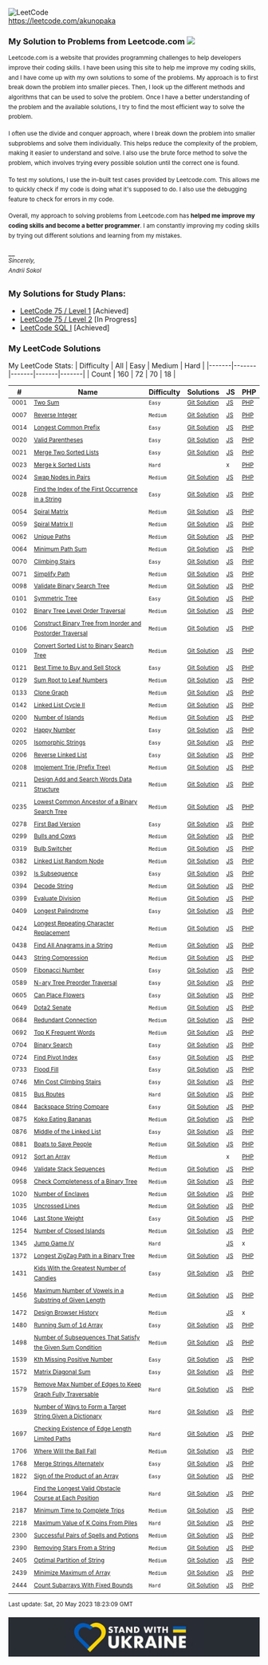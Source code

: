 ![LeetCode](https://img.shields.io/badge/My%20LeetCode%20Profile:-000000?style=for-the-badge&logo=LeetCode&logoColor=#d16c06) \
https://leetcode.com/akunopaka

### My Solution to Problems from Leetcode.com <img src="https://media.giphy.com/media/ZECV5BL5Y6aM1M4Szj/giphy.gif" width="50">

<sup>Leetcode.com is a website that provides programming challenges to help developers improve their coding skills. I
have
been using this site to help me improve my coding skills, and I have come up with my own solutions to some of the
problems. My approach is to first break down the problem into smaller pieces. Then, I look up the different methods and
algorithms that can be used to solve the problem. Once I have a better understanding of the problem and the available
solutions, I try to find the most efficient way to solve the problem.

</sup><sup>
I often use the divide and conquer approach, where I break down the problem into smaller subproblems and solve them
individually. This helps reduce the complexity of the problem, making it easier to understand and solve. I also use the
brute force method to solve the problem, which involves trying every possible solution until the correct one is found.

</sup><sup>
To test my solutions, I use the in-built test cases provided by Leetcode.com. This allows me to quickly check if my code
is doing what it's supposed to do. I also use the debugging feature to check for errors in my code.

</sup><sup>
Overall, my approach to solving problems from Leetcode.com has **helped me improve my coding skills and become a better
programmer**. I am constantly improving my coding skills by trying out different solutions and learning from my
mistakes.</sup>

__<br/>
<sup>*Sincerely, <br/>
Andrii Sokol*</sup>

### My Solutions for Study Plans:

* [LeetCode 75 / Level 1](https://github.com/akunopaka/leetcode/blob/master/Study-Plan--LeetCode-75--Level-1.md) [Achieved]
* [LeetCode 75 / Level 2](https://github.com/akunopaka/leetcode/blob/master/Study-Plan--LeetCode-75--Level-2.md) [In Progress]
* [LeetCode SQL I](https://github.com/akunopaka/leetcode/blob/master/Study-Plan--SQL-I--Level-1.md) [Achieved]

### My LeetCode Solutions

<!-- LeetCode Solutions Table -->
My LeetCode Stats: 
 | Difficulty  |  All | Easy | Medium | Hard |
|-------|-------|-------|-------|-------|
| Count |  160 |  72 |  70 |  18 | 


|   #   | Name  | Difficulty | Solutions | JS | PHP  |
|-------|-------|-------|------|------|------|
|<sup>0001</sup>|<sup>[Two Sum](https://leetcode.com/problems/two-sum/)</sup>|<sup>`Easy`</sup>|<sup>[Git Solution](https://github.com/akunopaka/leetcode/blob/master/solutions/0001--two-sum.md)</sup>|<sup>[JS](https://github.com/akunopaka/leetcode/blob/master/js/0001--two-sum.js)</sup>|<sup>[PHP](https://github.com/akunopaka/leetcode/blob/master/php/0001--two-sum.php)</sup>|
|<sup>0007</sup>|<sup>[Reverse Integer](https://leetcode.com/problems/reverse-integer/)</sup>|<sup>`Medium`</sup>|<sup>[Git Solution](https://github.com/akunopaka/leetcode/blob/master/solutions/0007--reverse-integer.md)</sup>|<sup>[JS](https://github.com/akunopaka/leetcode/blob/master/js/0007--reverse-integer.js)</sup>|<sup>[PHP](https://github.com/akunopaka/leetcode/blob/master/php/0007--reverse-integer.php)</sup>|
|<sup>0014</sup>|<sup>[Longest Common Prefix](https://leetcode.com/problems/longest-common-prefix/)</sup>|<sup>`Easy`</sup>|<sup>[Git Solution](https://github.com/akunopaka/leetcode/blob/master/solutions/0014--longest-common-prefix.md)</sup>|<sup>[JS](https://github.com/akunopaka/leetcode/blob/master/js/0014--longest-common-prefix.js)</sup>|<sup>[PHP](https://github.com/akunopaka/leetcode/blob/master/php/0014--longest-common-prefix.php)</sup>|
|<sup>0020</sup>|<sup>[Valid Parentheses](https://leetcode.com/problems/valid-parentheses/)</sup>|<sup>`Easy`</sup>|<sup>[Git Solution](https://github.com/akunopaka/leetcode/blob/master/solutions/0020--valid-parentheses.md)</sup>|<sup>[JS](https://github.com/akunopaka/leetcode/blob/master/js/0020--valid-parentheses.js)</sup>|<sup>[PHP](https://github.com/akunopaka/leetcode/blob/master/php/0020--valid-parentheses.php)</sup>|
|<sup>0021</sup>|<sup>[Merge Two Sorted Lists](https://leetcode.com/problems/merge-two-sorted-lists/)</sup>|<sup>`Easy`</sup>|<sup>[Git Solution](https://github.com/akunopaka/leetcode/blob/master/solutions/0021--merge-two-sorted-lists.md)</sup>|<sup>[JS](https://github.com/akunopaka/leetcode/blob/master/js/0021--merge-two-sorted-lists.js)</sup>|<sup>[PHP](https://github.com/akunopaka/leetcode/blob/master/php/0021--merge-two-sorted-lists.php)</sup>|
|<sup>0023</sup>|<sup>[Merge k Sorted Lists](https://leetcode.com/problems/merge-k-sorted-lists/)</sup>|<sup>`Hard`</sup>|<sup></sup>|<sup>x</sup>|<sup>[PHP](https://github.com/akunopaka/leetcode/blob/master/php/0023--merge-k-sorted-lists.php)</sup>|
|<sup>0024</sup>|<sup>[Swap Nodes in Pairs](https://leetcode.com/problems/swap-nodes-in-pairs/)</sup>|<sup>`Medium`</sup>|<sup>[Git Solution](https://github.com/akunopaka/leetcode/blob/master/solutions/0024--swap-nodes-in-pairs.md)</sup>|<sup>[JS](https://github.com/akunopaka/leetcode/blob/master/js/0024--swap-nodes-in-pairs.js)</sup>|<sup>[PHP](https://github.com/akunopaka/leetcode/blob/master/php/0024--swap-nodes-in-pairs.php)</sup>|
|<sup>0028</sup>|<sup>[Find the Index of the First Occurrence in a String](https://leetcode.com/problems/find-the-index-of-the-first-occurrence-in-a-string/)</sup>|<sup>`Easy`</sup>|<sup>[Git Solution](https://github.com/akunopaka/leetcode/blob/master/solutions/0028--find-the-index-of-the-first-occurrence-in-a-string.md)</sup>|<sup>[JS](https://github.com/akunopaka/leetcode/blob/master/js/0028--find-the-index-of-the-first-occurrence-in-a-string.js)</sup>|<sup>[PHP](https://github.com/akunopaka/leetcode/blob/master/php/0028--find-the-index-of-the-first-occurrence-in-a-string.php)</sup>|
|<sup>0054</sup>|<sup>[Spiral Matrix](https://leetcode.com/problems/spiral-matrix/)</sup>|<sup>`Medium`</sup>|<sup>[Git Solution](https://github.com/akunopaka/leetcode/blob/master/solutions/0054--spiral-matrix.md)</sup>|<sup>[JS](https://github.com/akunopaka/leetcode/blob/master/js/0054--spiral-matrix.js)</sup>|<sup>[PHP](https://github.com/akunopaka/leetcode/blob/master/php/0054--spiral-matrix.php)</sup>|
|<sup>0059</sup>|<sup>[Spiral Matrix II](https://leetcode.com/problems/spiral-matrix-ii/)</sup>|<sup>`Medium`</sup>|<sup>[Git Solution](https://github.com/akunopaka/leetcode/blob/master/solutions/0059--spiral-matrix-ii.md)</sup>|<sup>[JS](https://github.com/akunopaka/leetcode/blob/master/js/0059--spiral-matrix-ii.js)</sup>|<sup>[PHP](https://github.com/akunopaka/leetcode/blob/master/php/0059--spiral-matrix-ii.php)</sup>|
|<sup>0062</sup>|<sup>[Unique Paths](https://leetcode.com/problems/unique-paths/)</sup>|<sup>`Medium`</sup>|<sup>[Git Solution](https://github.com/akunopaka/leetcode/blob/master/solutions/0062--unique-paths.md)</sup>|<sup>[JS](https://github.com/akunopaka/leetcode/blob/master/js/0062--unique-paths.js)</sup>|<sup>[PHP](https://github.com/akunopaka/leetcode/blob/master/php/0062--unique-paths.php)</sup>|
|<sup>0064</sup>|<sup>[Minimum Path Sum](https://leetcode.com/problems/minimum-path-sum/)</sup>|<sup>`Medium`</sup>|<sup>[Git Solution](https://github.com/akunopaka/leetcode/blob/master/solutions/0064--minimum-path-sum.md)</sup>|<sup>[JS](https://github.com/akunopaka/leetcode/blob/master/js/0064--minimum-path-sum.js)</sup>|<sup>[PHP](https://github.com/akunopaka/leetcode/blob/master/php/0064--minimum-path-sum.php)</sup>|
|<sup>0070</sup>|<sup>[Climbing Stairs](https://leetcode.com/problems/climbing-stairs/)</sup>|<sup>`Easy`</sup>|<sup>[Git Solution](https://github.com/akunopaka/leetcode/blob/master/solutions/0070--climbing-stairs.md)</sup>|<sup>[JS](https://github.com/akunopaka/leetcode/blob/master/js/0070--climbing-stairs.js)</sup>|<sup>[PHP](https://github.com/akunopaka/leetcode/blob/master/php/0070--climbing-stairs.php)</sup>|
|<sup>0071</sup>|<sup>[Simplify Path](https://leetcode.com/problems/simplify-path/)</sup>|<sup>`Medium`</sup>|<sup>[Git Solution](https://github.com/akunopaka/leetcode/blob/master/solutions/0071--simplify-path.md)</sup>|<sup>[JS](https://github.com/akunopaka/leetcode/blob/master/js/0071--simplify-path.js)</sup>|<sup>[PHP](https://github.com/akunopaka/leetcode/blob/master/php/0071--simplify-path.php)</sup>|
|<sup>0098</sup>|<sup>[Validate Binary Search Tree](https://leetcode.com/problems/validate-binary-search-tree/)</sup>|<sup>`Medium`</sup>|<sup>[Git Solution](https://github.com/akunopaka/leetcode/blob/master/solutions/0098--validate-binary-search-tree.md)</sup>|<sup>[JS](https://github.com/akunopaka/leetcode/blob/master/js/0098--validate-binary-search-tree.js)</sup>|<sup>[PHP](https://github.com/akunopaka/leetcode/blob/master/php/0098--validate-binary-search-tree.php)</sup>|
|<sup>0101</sup>|<sup>[Symmetric Tree](https://leetcode.com/problems/symmetric-tree/)</sup>|<sup>`Easy`</sup>|<sup>[Git Solution](https://github.com/akunopaka/leetcode/blob/master/solutions/0101--symmetric-tree.md)</sup>|<sup>[JS](https://github.com/akunopaka/leetcode/blob/master/js/0101--symmetric-tree.js)</sup>|<sup>[PHP](https://github.com/akunopaka/leetcode/blob/master/php/0101--symmetric-tree.php)</sup>|
|<sup>0102</sup>|<sup>[Binary Tree Level Order Traversal](https://leetcode.com/problems/binary-tree-level-order-traversal/)</sup>|<sup>`Medium`</sup>|<sup>[Git Solution](https://github.com/akunopaka/leetcode/blob/master/solutions/0102--binary-tree-level-order-traversal.md)</sup>|<sup>[JS](https://github.com/akunopaka/leetcode/blob/master/js/0102--binary-tree-level-order-traversal.js)</sup>|<sup>[PHP](https://github.com/akunopaka/leetcode/blob/master/php/0102--binary-tree-level-order-traversal.php)</sup>|
|<sup>0106</sup>|<sup>[Construct Binary Tree from Inorder and Postorder Traversal](https://leetcode.com/problems/construct-binary-tree-from-inorder-and-postorder-traversal/)</sup>|<sup>`Medium`</sup>|<sup>[Git Solution](https://github.com/akunopaka/leetcode/blob/master/solutions/0106--construct-binary-tree-from-inorder-and-postorder-traversal.md)</sup>|<sup>[JS](https://github.com/akunopaka/leetcode/blob/master/js/0106--construct-binary-tree-from-inorder-and-postorder-traversal.js)</sup>|<sup>[PHP](https://github.com/akunopaka/leetcode/blob/master/php/0106--construct-binary-tree-from-inorder-and-postorder-traversal.php)</sup>|
|<sup>0109</sup>|<sup>[Convert Sorted List to Binary Search Tree](https://leetcode.com/problems/convert-sorted-list-to-binary-search-tree/)</sup>|<sup>`Medium`</sup>|<sup>[Git Solution](https://github.com/akunopaka/leetcode/blob/master/solutions/0109--convert-sorted-list-to-binary-search-tree.md)</sup>|<sup>[JS](https://github.com/akunopaka/leetcode/blob/master/js/0109--convert-sorted-list-to-binary-search-tree.js)</sup>|<sup>[PHP](https://github.com/akunopaka/leetcode/blob/master/php/0109--convert-sorted-list-to-binary-search-tree.php)</sup>|
|<sup>0121</sup>|<sup>[Best Time to Buy and Sell Stock](https://leetcode.com/problems/best-time-to-buy-and-sell-stock/)</sup>|<sup>`Easy`</sup>|<sup>[Git Solution](https://github.com/akunopaka/leetcode/blob/master/solutions/0121--best-time-to-buy-and-sell-stock.md)</sup>|<sup>[JS](https://github.com/akunopaka/leetcode/blob/master/js/0121--best-time-to-buy-and-sell-stock.js)</sup>|<sup>[PHP](https://github.com/akunopaka/leetcode/blob/master/php/0121--best-time-to-buy-and-sell-stock.php)</sup>|
|<sup>0129</sup>|<sup>[Sum Root to Leaf Numbers](https://leetcode.com/problems/sum-root-to-leaf-numbers/)</sup>|<sup>`Medium`</sup>|<sup>[Git Solution](https://github.com/akunopaka/leetcode/blob/master/solutions/0129--sum-root-to-leaf-numbers.md)</sup>|<sup>[JS](https://github.com/akunopaka/leetcode/blob/master/js/0129--sum-root-to-leaf-numbers.js)</sup>|<sup>[PHP](https://github.com/akunopaka/leetcode/blob/master/php/0129--sum-root-to-leaf-numbers.php)</sup>|
|<sup>0133</sup>|<sup>[Clone Graph](https://leetcode.com/problems/clone-graph/)</sup>|<sup>`Medium`</sup>|<sup>[Git Solution](https://github.com/akunopaka/leetcode/blob/master/solutions/0133--clone-graph.md)</sup>|<sup>[JS](https://github.com/akunopaka/leetcode/blob/master/js/0133--clone-graph.js)</sup>|<sup>[PHP](https://github.com/akunopaka/leetcode/blob/master/php/0133--clone-graph.php)</sup>|
|<sup>0142</sup>|<sup>[Linked List Cycle II](https://leetcode.com/problems/linked-list-cycle-ii/)</sup>|<sup>`Medium`</sup>|<sup>[Git Solution](https://github.com/akunopaka/leetcode/blob/master/solutions/0142--linked-list-cycle-ii.md)</sup>|<sup>[JS](https://github.com/akunopaka/leetcode/blob/master/js/0142--linked-list-cycle-ii.js)</sup>|<sup>[PHP](https://github.com/akunopaka/leetcode/blob/master/php/0142--linked-list-cycle-ii.php)</sup>|
|<sup>0200</sup>|<sup>[Number of Islands](https://leetcode.com/problems/number-of-islands/)</sup>|<sup>`Medium`</sup>|<sup>[Git Solution](https://github.com/akunopaka/leetcode/blob/master/solutions/0200--number-of-islands.md)</sup>|<sup>[JS](https://github.com/akunopaka/leetcode/blob/master/js/0200--number-of-islands.js)</sup>|<sup>[PHP](https://github.com/akunopaka/leetcode/blob/master/php/0200--number-of-islands.php)</sup>|
|<sup>0202</sup>|<sup>[Happy Number](https://leetcode.com/problems/happy-number/)</sup>|<sup>`Easy`</sup>|<sup>[Git Solution](https://github.com/akunopaka/leetcode/blob/master/solutions/0202--happy-number.md)</sup>|<sup>[JS](https://github.com/akunopaka/leetcode/blob/master/js/0202--happy-number.js)</sup>|<sup>[PHP](https://github.com/akunopaka/leetcode/blob/master/php/0202--happy-number.php)</sup>|
|<sup>0205</sup>|<sup>[Isomorphic Strings](https://leetcode.com/problems/isomorphic-strings/)</sup>|<sup>`Easy`</sup>|<sup>[Git Solution](https://github.com/akunopaka/leetcode/blob/master/solutions/0205--isomorphic-strings.md)</sup>|<sup>[JS](https://github.com/akunopaka/leetcode/blob/master/js/0205--isomorphic-strings.js)</sup>|<sup>[PHP](https://github.com/akunopaka/leetcode/blob/master/php/0205--isomorphic-strings.php)</sup>|
|<sup>0206</sup>|<sup>[Reverse Linked List](https://leetcode.com/problems/reverse-linked-list/)</sup>|<sup>`Easy`</sup>|<sup>[Git Solution](https://github.com/akunopaka/leetcode/blob/master/solutions/0206--reverse-linked-list.md)</sup>|<sup>[JS](https://github.com/akunopaka/leetcode/blob/master/js/0206--reverse-linked-list.js)</sup>|<sup>[PHP](https://github.com/akunopaka/leetcode/blob/master/php/0206--reverse-linked-list.php)</sup>|
|<sup>0208</sup>|<sup>[Implement Trie (Prefix Tree)](https://leetcode.com/problems/implement-trie-prefix-tree/)</sup>|<sup>`Medium`</sup>|<sup>[Git Solution](https://github.com/akunopaka/leetcode/blob/master/solutions/0208--implement-trie-prefix-tree.md)</sup>|<sup>[JS](https://github.com/akunopaka/leetcode/blob/master/js/0208--implement-trie-prefix-tree.js)</sup>|<sup>[PHP](https://github.com/akunopaka/leetcode/blob/master/php/0208--implement-trie-prefix-tree.php)</sup>|
|<sup>0211</sup>|<sup>[Design Add and Search Words Data Structure](https://leetcode.com/problems/design-add-and-search-words-data-structure/)</sup>|<sup>`Medium`</sup>|<sup>[Git Solution](https://github.com/akunopaka/leetcode/blob/master/solutions/0211--design-add-and-search-words-data-structure.md)</sup>|<sup>[JS](https://github.com/akunopaka/leetcode/blob/master/js/0211--design-add-and-search-words-data-structure.js)</sup>|<sup>[PHP](https://github.com/akunopaka/leetcode/blob/master/php/0211--design-add-and-search-words-data-structure.php)</sup>|
|<sup>0235</sup>|<sup>[Lowest Common Ancestor of a Binary Search Tree](https://leetcode.com/problems/lowest-common-ancestor-of-a-binary-search-tree/)</sup>|<sup>`Medium`</sup>|<sup>[Git Solution](https://github.com/akunopaka/leetcode/blob/master/solutions/0235--lowest-common-ancestor-of-a-binary-search-tree.md)</sup>|<sup>[JS](https://github.com/akunopaka/leetcode/blob/master/js/0235--lowest-common-ancestor-of-a-binary-search-tree.js)</sup>|<sup>[PHP](https://github.com/akunopaka/leetcode/blob/master/php/0235--lowest-common-ancestor-of-a-binary-search-tree.php)</sup>|
|<sup>0278</sup>|<sup>[First Bad Version](https://leetcode.com/problems/first-bad-version/)</sup>|<sup>`Easy`</sup>|<sup>[Git Solution](https://github.com/akunopaka/leetcode/blob/master/solutions/0278--first-bad-version.md)</sup>|<sup>[JS](https://github.com/akunopaka/leetcode/blob/master/js/0278--first-bad-version.js)</sup>|<sup>[PHP](https://github.com/akunopaka/leetcode/blob/master/php/0278--first-bad-version.php)</sup>|
|<sup>0299</sup>|<sup>[Bulls and Cows](https://leetcode.com/problems/bulls-and-cows/)</sup>|<sup>`Medium`</sup>|<sup>[Git Solution](https://github.com/akunopaka/leetcode/blob/master/solutions/0299--bulls-and-cows.md)</sup>|<sup>[JS](https://github.com/akunopaka/leetcode/blob/master/js/0299--bulls-and-cows.js)</sup>|<sup>[PHP](https://github.com/akunopaka/leetcode/blob/master/php/0299--bulls-and-cows.php)</sup>|
|<sup>0319</sup>|<sup>[Bulb Switcher](https://leetcode.com/problems/bulb-switcher/)</sup>|<sup>`Medium`</sup>|<sup>[Git Solution](https://github.com/akunopaka/leetcode/blob/master/solutions/0319--bulb-switcher.md)</sup>|<sup>[JS](https://github.com/akunopaka/leetcode/blob/master/js/0319--bulb-switcher.js)</sup>|<sup>[PHP](https://github.com/akunopaka/leetcode/blob/master/php/0319--bulb-switcher.php)</sup>|
|<sup>0382</sup>|<sup>[Linked List Random Node](https://leetcode.com/problems/linked-list-random-node/)</sup>|<sup>`Medium`</sup>|<sup>[Git Solution](https://github.com/akunopaka/leetcode/blob/master/solutions/0382--linked-list-random-node.md)</sup>|<sup>[JS](https://github.com/akunopaka/leetcode/blob/master/js/0382--linked-list-random-node.js)</sup>|<sup>[PHP](https://github.com/akunopaka/leetcode/blob/master/php/0382--linked-list-random-node.php)</sup>|
|<sup>0392</sup>|<sup>[Is Subsequence](https://leetcode.com/problems/is-subsequence/)</sup>|<sup>`Easy`</sup>|<sup>[Git Solution](https://github.com/akunopaka/leetcode/blob/master/solutions/0392--is-subsequence.md)</sup>|<sup>[JS](https://github.com/akunopaka/leetcode/blob/master/js/0392--is-subsequence.js)</sup>|<sup>[PHP](https://github.com/akunopaka/leetcode/blob/master/php/0392--is-subsequence.php)</sup>|
|<sup>0394</sup>|<sup>[Decode String](https://leetcode.com/problems/decode-string/)</sup>|<sup>`Medium`</sup>|<sup>[Git Solution](https://github.com/akunopaka/leetcode/blob/master/solutions/0394--decode-string.md)</sup>|<sup>[JS](https://github.com/akunopaka/leetcode/blob/master/js/0394--decode-string.js)</sup>|<sup>[PHP](https://github.com/akunopaka/leetcode/blob/master/php/0394--decode-string.php)</sup>|
|<sup>0399</sup>|<sup>[Evaluate Division](https://leetcode.com/problems/evaluate-division/)</sup>|<sup>`Medium`</sup>|<sup>[Git Solution](https://github.com/akunopaka/leetcode/blob/master/solutions/0399--evaluate-division.md)</sup>|<sup>[JS](https://github.com/akunopaka/leetcode/blob/master/js/0399--evaluate-division.js)</sup>|<sup>[PHP](https://github.com/akunopaka/leetcode/blob/master/php/0399--evaluate-division.php)</sup>|
|<sup>0409</sup>|<sup>[Longest Palindrome](https://leetcode.com/problems/longest-palindrome/)</sup>|<sup>`Easy`</sup>|<sup>[Git Solution](https://github.com/akunopaka/leetcode/blob/master/solutions/0409--longest-palindrome.md)</sup>|<sup>[JS](https://github.com/akunopaka/leetcode/blob/master/js/0409--longest-palindrome.js)</sup>|<sup>[PHP](https://github.com/akunopaka/leetcode/blob/master/php/0409--longest-palindrome.php)</sup>|
|<sup>0424</sup>|<sup>[Longest Repeating Character Replacement](https://leetcode.com/problems/longest-repeating-character-replacement/)</sup>|<sup>`Medium`</sup>|<sup>[Git Solution](https://github.com/akunopaka/leetcode/blob/master/solutions/0424--longest-repeating-character-replacement.md)</sup>|<sup>[JS](https://github.com/akunopaka/leetcode/blob/master/js/0424--longest-repeating-character-replacement.js)</sup>|<sup>[PHP](https://github.com/akunopaka/leetcode/blob/master/php/0424--longest-repeating-character-replacement.php)</sup>|
|<sup>0438</sup>|<sup>[Find All Anagrams in a String](https://leetcode.com/problems/find-all-anagrams-in-a-string/)</sup>|<sup>`Medium`</sup>|<sup>[Git Solution](https://github.com/akunopaka/leetcode/blob/master/solutions/0438--find-all-anagrams-in-a-string.md)</sup>|<sup>[JS](https://github.com/akunopaka/leetcode/blob/master/js/0438--find-all-anagrams-in-a-string.js)</sup>|<sup>[PHP](https://github.com/akunopaka/leetcode/blob/master/php/0438--find-all-anagrams-in-a-string.php)</sup>|
|<sup>0443</sup>|<sup>[String Compression](https://leetcode.com/problems/string-compression/)</sup>|<sup>`Medium`</sup>|<sup>[Git Solution](https://github.com/akunopaka/leetcode/blob/master/solutions/0443--string-compression.md)</sup>|<sup>[JS](https://github.com/akunopaka/leetcode/blob/master/js/0443--string-compression.js)</sup>|<sup>[PHP](https://github.com/akunopaka/leetcode/blob/master/php/0443--string-compression.php)</sup>|
|<sup>0509</sup>|<sup>[Fibonacci Number](https://leetcode.com/problems/fibonacci-number/)</sup>|<sup>`Easy`</sup>|<sup>[Git Solution](https://github.com/akunopaka/leetcode/blob/master/solutions/0509--fibonacci-number.md)</sup>|<sup>[JS](https://github.com/akunopaka/leetcode/blob/master/js/0509--fibonacci-number.js)</sup>|<sup>[PHP](https://github.com/akunopaka/leetcode/blob/master/php/0509--fibonacci-number.php)</sup>|
|<sup>0589</sup>|<sup>[N-ary Tree Preorder Traversal](https://leetcode.com/problems/n-ary-tree-preorder-traversal/)</sup>|<sup>`Easy`</sup>|<sup>[Git Solution](https://github.com/akunopaka/leetcode/blob/master/solutions/0589--n-ary-tree-preorder-traversal.md)</sup>|<sup>[JS](https://github.com/akunopaka/leetcode/blob/master/js/0589--n-ary-tree-preorder-traversal.js)</sup>|<sup>[PHP](https://github.com/akunopaka/leetcode/blob/master/php/0589--n-ary-tree-preorder-traversal.php)</sup>|
|<sup>0605</sup>|<sup>[Can Place Flowers](https://leetcode.com/problems/can-place-flowers/)</sup>|<sup>`Easy`</sup>|<sup>[Git Solution](https://github.com/akunopaka/leetcode/blob/master/solutions/0605--can-place-flowers.txt)</sup>|<sup>[JS](https://github.com/akunopaka/leetcode/blob/master/js/0605--can-place-flowers.js)</sup>|<sup>[PHP](https://github.com/akunopaka/leetcode/blob/master/php/0605--can-place-flowers.php)</sup>|
|<sup>0649</sup>|<sup>[Dota2 Senate](https://leetcode.com/problems/dota2-senate/)</sup>|<sup>`Medium`</sup>|<sup>[Git Solution](https://github.com/akunopaka/leetcode/blob/master/solutions/0649--dota2-senate.md)</sup>|<sup>[JS](https://github.com/akunopaka/leetcode/blob/master/js/0649--dota2-senate.js)</sup>|<sup>[PHP](https://github.com/akunopaka/leetcode/blob/master/php/0649--dota2-senate.php)</sup>|
|<sup>0684</sup>|<sup>[Redundant Connection](https://leetcode.com/problems/redundant-connection/)</sup>|<sup>`Medium`</sup>|<sup>[Git Solution](https://github.com/akunopaka/leetcode/blob/master/solutions/0684--redundant-connection.md)</sup>|<sup>[JS](https://github.com/akunopaka/leetcode/blob/master/js/0684--redundant-connection.js)</sup>|<sup>[PHP](https://github.com/akunopaka/leetcode/blob/master/php/0684--redundant-connection.php)</sup>|
|<sup>0692</sup>|<sup>[Top K Frequent Words](https://leetcode.com/problems/top-k-frequent-words/)</sup>|<sup>`Medium`</sup>|<sup>[Git Solution](https://github.com/akunopaka/leetcode/blob/master/solutions/0692--top-k-frequent-words.md)</sup>|<sup>[JS](https://github.com/akunopaka/leetcode/blob/master/js/0692--top-k-frequent-words.js)</sup>|<sup>[PHP](https://github.com/akunopaka/leetcode/blob/master/php/0692--top-k-frequent-words.php)</sup>|
|<sup>0704</sup>|<sup>[Binary Search](https://leetcode.com/problems/binary-search/)</sup>|<sup>`Easy`</sup>|<sup>[Git Solution](https://github.com/akunopaka/leetcode/blob/master/solutions/0704--binary-search.md)</sup>|<sup>[JS](https://github.com/akunopaka/leetcode/blob/master/js/0704--binary-search.js)</sup>|<sup>[PHP](https://github.com/akunopaka/leetcode/blob/master/php/0704--binary-search.php)</sup>|
|<sup>0724</sup>|<sup>[Find Pivot Index](https://leetcode.com/problems/find-pivot-index/)</sup>|<sup>`Easy`</sup>|<sup>[Git Solution](https://github.com/akunopaka/leetcode/blob/master/solutions/0724--find-pivot-index.md)</sup>|<sup>[JS](https://github.com/akunopaka/leetcode/blob/master/js/0724--find-pivot-index.js)</sup>|<sup>[PHP](https://github.com/akunopaka/leetcode/blob/master/php/0724--find-pivot-index.php)</sup>|
|<sup>0733</sup>|<sup>[Flood Fill](https://leetcode.com/problems/flood-fill/)</sup>|<sup>`Easy`</sup>|<sup>[Git Solution](https://github.com/akunopaka/leetcode/blob/master/solutions/0733--flood-fill.md)</sup>|<sup>[JS](https://github.com/akunopaka/leetcode/blob/master/js/0733--flood-fill.js)</sup>|<sup>[PHP](https://github.com/akunopaka/leetcode/blob/master/php/0733--flood-fill.php)</sup>|
|<sup>0746</sup>|<sup>[Min Cost Climbing Stairs](https://leetcode.com/problems/min-cost-climbing-stairs/)</sup>|<sup>`Easy`</sup>|<sup>[Git Solution](https://github.com/akunopaka/leetcode/blob/master/solutions/0746--min-cost-climbing-stairs.md)</sup>|<sup>[JS](https://github.com/akunopaka/leetcode/blob/master/js/0746--min-cost-climbing-stairs.js)</sup>|<sup>[PHP](https://github.com/akunopaka/leetcode/blob/master/php/0746--min-cost-climbing-stairs.php)</sup>|
|<sup>0815</sup>|<sup>[Bus Routes](https://leetcode.com/problems/bus-routes/)</sup>|<sup>`Hard`</sup>|<sup>[Git Solution](https://github.com/akunopaka/leetcode/blob/master/solutions/0815--bus-routes.md)</sup>|<sup>[JS](https://github.com/akunopaka/leetcode/blob/master/js/0815--bus-routes.js)</sup>|<sup>[PHP](https://github.com/akunopaka/leetcode/blob/master/php/0815--bus-routes.php)</sup>|
|<sup>0844</sup>|<sup>[Backspace String Compare](https://leetcode.com/problems/backspace-string-compare/)</sup>|<sup>`Easy`</sup>|<sup>[Git Solution](https://github.com/akunopaka/leetcode/blob/master/solutions/0844--backspace-string-compare.md)</sup>|<sup>[JS](https://github.com/akunopaka/leetcode/blob/master/js/0844--backspace-string-compare.js)</sup>|<sup>[PHP](https://github.com/akunopaka/leetcode/blob/master/php/0844--backspace-string-compare.php)</sup>|
|<sup>0875</sup>|<sup>[Koko Eating Bananas](https://leetcode.com/problems/koko-eating-bananas/)</sup>|<sup>`Medium`</sup>|<sup>[Git Solution](https://github.com/akunopaka/leetcode/blob/master/solutions/875--koko-eating-bananas.txt)</sup>|<sup>[JS](https://github.com/akunopaka/leetcode/blob/master/js/875--koko-eating-bananas.js)</sup>|<sup>[PHP](https://github.com/akunopaka/leetcode/blob/master/php/875--koko-eating-bananas.php)</sup>|
|<sup>0876</sup>|<sup>[Middle of the Linked List](https://leetcode.com/problems/middle-of-the-linked-list/)</sup>|<sup>`Easy`</sup>|<sup>[Git Solution](https://github.com/akunopaka/leetcode/blob/master/solutions/0876--middle-of-the-linked-list.md)</sup>|<sup>[JS](https://github.com/akunopaka/leetcode/blob/master/js/0876--middle-of-the-linked-list.js)</sup>|<sup>[PHP](https://github.com/akunopaka/leetcode/blob/master/php/0876--middle-of-the-linked-list.php)</sup>|
|<sup>0881</sup>|<sup>[Boats to Save People](https://leetcode.com/problems/boats-to-save-people/)</sup>|<sup>`Medium`</sup>|<sup>[Git Solution](https://github.com/akunopaka/leetcode/blob/master/solutions/0881--boats-to-save-people.md)</sup>|<sup>[JS](https://github.com/akunopaka/leetcode/blob/master/js/0881--boats-to-save-people.js)</sup>|<sup>[PHP](https://github.com/akunopaka/leetcode/blob/master/php/0881--boats-to-save-people.php)</sup>|
|<sup>0912</sup>|<sup>[Sort an Array](https://leetcode.com/problems/sort-an-array/)</sup>|<sup>`Medium`</sup>|<sup></sup>|<sup>x</sup>|<sup>[PHP](https://github.com/akunopaka/leetcode/blob/master/php/912--sort-an-array.php)</sup>|
|<sup>0946</sup>|<sup>[Validate Stack Sequences](https://leetcode.com/problems/validate-stack-sequences/)</sup>|<sup>`Medium`</sup>|<sup>[Git Solution](https://github.com/akunopaka/leetcode/blob/master/solutions/0946--validate-stack-sequences.md)</sup>|<sup>[JS](https://github.com/akunopaka/leetcode/blob/master/js/0946--validate-stack-sequences.js)</sup>|<sup>[PHP](https://github.com/akunopaka/leetcode/blob/master/php/0946--validate-stack-sequences.php)</sup>|
|<sup>0958</sup>|<sup>[Check Completeness of a Binary Tree](https://leetcode.com/problems/check-completeness-of-a-binary-tree/)</sup>|<sup>`Medium`</sup>|<sup>[Git Solution](https://github.com/akunopaka/leetcode/blob/master/solutions/958--check-completeness-of-a-binary-tree.txt)</sup>|<sup>[JS](https://github.com/akunopaka/leetcode/blob/master/js/958--check-completeness-of-a-binary-tree.js)</sup>|<sup>[PHP](https://github.com/akunopaka/leetcode/blob/master/php/958--check-completeness-of-a-binary-tree.php)</sup>|
|<sup>1020</sup>|<sup>[Number of Enclaves](https://leetcode.com/problems/number-of-enclaves/)</sup>|<sup>`Medium`</sup>|<sup>[Git Solution](https://github.com/akunopaka/leetcode/blob/master/solutions/1020--number-of-enclaves.md)</sup>|<sup>[JS](https://github.com/akunopaka/leetcode/blob/master/js/1020--number-of-enclaves.js)</sup>|<sup>[PHP](https://github.com/akunopaka/leetcode/blob/master/php/1020--number-of-enclaves.php)</sup>|
|<sup>1035</sup>|<sup>[Uncrossed Lines](https://leetcode.com/problems/uncrossed-lines/)</sup>|<sup>`Medium`</sup>|<sup>[Git Solution](https://github.com/akunopaka/leetcode/blob/master/solutions/1035--uncrossed-lines.md)</sup>|<sup>[JS](https://github.com/akunopaka/leetcode/blob/master/js/1035--uncrossed-lines.js)</sup>|<sup>[PHP](https://github.com/akunopaka/leetcode/blob/master/php/1035--uncrossed-lines.php)</sup>|
|<sup>1046</sup>|<sup>[Last Stone Weight](https://leetcode.com/problems/last-stone-weight/)</sup>|<sup>`Easy`</sup>|<sup>[Git Solution](https://github.com/akunopaka/leetcode/blob/master/solutions/1046--last-stone-weight.md)</sup>|<sup>[JS](https://github.com/akunopaka/leetcode/blob/master/js/1046--last-stone-weight.js)</sup>|<sup>[PHP](https://github.com/akunopaka/leetcode/blob/master/php/1046--last-stone-weight.php)</sup>|
|<sup>1254</sup>|<sup>[Number of Closed Islands](https://leetcode.com/problems/number-of-closed-islands/)</sup>|<sup>`Medium`</sup>|<sup>[Git Solution](https://github.com/akunopaka/leetcode/blob/master/solutions/1254--number-of-closed-islands.md)</sup>|<sup>[JS](https://github.com/akunopaka/leetcode/blob/master/js/1254--number-of-closed-islands.js)</sup>|<sup>[PHP](https://github.com/akunopaka/leetcode/blob/master/php/1254--number-of-closed-islands.php)</sup>|
|<sup>1345</sup>|<sup>[Jump Game IV](https://leetcode.com/problems/jump-game-iv/)</sup>|<sup>`Hard`</sup>|<sup></sup>|<sup>[JS](https://github.com/akunopaka/leetcode/blob/master/js/1345--jump-game-iv.js)</sup>|<sup>x</sup>|
|<sup>1372</sup>|<sup>[Longest ZigZag Path in a Binary Tree](https://leetcode.com/problems/longest-zigzag-path-in-a-binary-tree/)</sup>|<sup>`Medium`</sup>|<sup>[Git Solution](https://github.com/akunopaka/leetcode/blob/master/solutions/1372--longest-zigzag-path-in-a-binary-tree.md)</sup>|<sup>[JS](https://github.com/akunopaka/leetcode/blob/master/js/1372--longest-zigzag-path-in-a-binary-tree.js)</sup>|<sup>[PHP](https://github.com/akunopaka/leetcode/blob/master/php/1372--longest-zigzag-path-in-a-binary-tree.php)</sup>|
|<sup>1431</sup>|<sup>[Kids With the Greatest Number of Candies](https://leetcode.com/problems/kids-with-the-greatest-number-of-candies/)</sup>|<sup>`Easy`</sup>|<sup>[Git Solution](https://github.com/akunopaka/leetcode/blob/master/solutions/1431--kids-with-the-greatest-number-of-candies.md)</sup>|<sup>[JS](https://github.com/akunopaka/leetcode/blob/master/js/1431--kids-with-the-greatest-number-of-candies.js)</sup>|<sup>[PHP](https://github.com/akunopaka/leetcode/blob/master/php/1431--kids-with-the-greatest-number-of-candies.php)</sup>|
|<sup>1456</sup>|<sup>[Maximum Number of Vowels in a Substring of Given Length](https://leetcode.com/problems/maximum-number-of-vowels-in-a-substring-of-given-length/)</sup>|<sup>`Medium`</sup>|<sup>[Git Solution](https://github.com/akunopaka/leetcode/blob/master/solutions/1456--maximum-number-of-vowels-in-a-substring-of-given-length.md)</sup>|<sup>[JS](https://github.com/akunopaka/leetcode/blob/master/js/1456--maximum-number-of-vowels-in-a-substring-of-given-length.js)</sup>|<sup>[PHP](https://github.com/akunopaka/leetcode/blob/master/php/1456--maximum-number-of-vowels-in-a-substring-of-given-length.php)</sup>|
|<sup>1472</sup>|<sup>[Design Browser History](https://leetcode.com/problems/design-browser-history/)</sup>|<sup>`Medium`</sup>|<sup></sup>|<sup>[JS](https://github.com/akunopaka/leetcode/blob/master/js/1472--design-browser-history.js)</sup>|<sup>x</sup>|
|<sup>1480</sup>|<sup>[Running Sum of 1d Array](https://leetcode.com/problems/running-sum-of-1d-array/)</sup>|<sup>`Easy`</sup>|<sup>[Git Solution](https://github.com/akunopaka/leetcode/blob/master/solutions/1480--running-sum-of-1d-array.md)</sup>|<sup>[JS](https://github.com/akunopaka/leetcode/blob/master/js/1480--running-sum-of-1d-array.js)</sup>|<sup>[PHP](https://github.com/akunopaka/leetcode/blob/master/php/1480--running-sum-of-1d-array.php)</sup>|
|<sup>1498</sup>|<sup>[Number of Subsequences That Satisfy the Given Sum Condition](https://leetcode.com/problems/number-of-subsequences-that-satisfy-the-given-sum-condition/)</sup>|<sup>`Medium`</sup>|<sup>[Git Solution](https://github.com/akunopaka/leetcode/blob/master/solutions/1498--number-of-subsequences-that-satisfy-the-given-sum-condition.md)</sup>|<sup>[JS](https://github.com/akunopaka/leetcode/blob/master/js/1498--number-of-subsequences-that-satisfy-the-given-sum-condition.js)</sup>|<sup>[PHP](https://github.com/akunopaka/leetcode/blob/master/php/1498--number-of-subsequences-that-satisfy-the-given-sum-condition.php)</sup>|
|<sup>1539</sup>|<sup>[Kth Missing Positive Number](https://leetcode.com/problems/kth-missing-positive-number/)</sup>|<sup>`Easy`</sup>|<sup>[Git Solution](https://github.com/akunopaka/leetcode/blob/master/solutions/1539--kth-missing-positive-number.txt)</sup>|<sup>[JS](https://github.com/akunopaka/leetcode/blob/master/js/1539--kth-missing-positive-number.js)</sup>|<sup>[PHP](https://github.com/akunopaka/leetcode/blob/master/php/1539--kth-missing-positive-number.php)</sup>|
|<sup>1572</sup>|<sup>[Matrix Diagonal Sum](https://leetcode.com/problems/matrix-diagonal-sum/)</sup>|<sup>`Easy`</sup>|<sup>[Git Solution](https://github.com/akunopaka/leetcode/blob/master/solutions/1572--matrix-diagonal-sum.md)</sup>|<sup>[JS](https://github.com/akunopaka/leetcode/blob/master/js/1572--matrix-diagonal-sum.js)</sup>|<sup>[PHP](https://github.com/akunopaka/leetcode/blob/master/php/1572--matrix-diagonal-sum.php)</sup>|
|<sup>1579</sup>|<sup>[Remove Max Number of Edges to Keep Graph Fully Traversable](https://leetcode.com/problems/remove-max-number-of-edges-to-keep-graph-fully-traversable/)</sup>|<sup>`Hard`</sup>|<sup>[Git Solution](https://github.com/akunopaka/leetcode/blob/master/solutions/1579--remove-max-number-of-edges-to-keep-graph-fully-traversable.md)</sup>|<sup>[JS](https://github.com/akunopaka/leetcode/blob/master/js/1579--remove-max-number-of-edges-to-keep-graph-fully-traversable.js)</sup>|<sup>[PHP](https://github.com/akunopaka/leetcode/blob/master/php/1579--remove-max-number-of-edges-to-keep-graph-fully-traversable.php)</sup>|
|<sup>1639</sup>|<sup>[Number of Ways to Form a Target String Given a Dictionary](https://leetcode.com/problems/number-of-ways-to-form-a-target-string-given-a-dictionary/)</sup>|<sup>`Hard`</sup>|<sup>[Git Solution](https://github.com/akunopaka/leetcode/blob/master/solutions/1639--number-of-ways-to-form-a-target-string-given-a-dictionary.md)</sup>|<sup>[JS](https://github.com/akunopaka/leetcode/blob/master/js/1639--number-of-ways-to-form-a-target-string-given-a-dictionary.js)</sup>|<sup>[PHP](https://github.com/akunopaka/leetcode/blob/master/php/1639--number-of-ways-to-form-a-target-string-given-a-dictionary.php)</sup>|
|<sup>1697</sup>|<sup>[Checking Existence of Edge Length Limited Paths](https://leetcode.com/problems/checking-existence-of-edge-length-limited-paths/)</sup>|<sup>`Hard`</sup>|<sup>[Git Solution](https://github.com/akunopaka/leetcode/blob/master/solutions/1697--checking-existence-of-edge-length-limited-paths.md)</sup>|<sup>[JS](https://github.com/akunopaka/leetcode/blob/master/js/1697--checking-existence-of-edge-length-limited-paths.js)</sup>|<sup>[PHP](https://github.com/akunopaka/leetcode/blob/master/php/1697--checking-existence-of-edge-length-limited-paths.php)</sup>|
|<sup>1706</sup>|<sup>[Where Will the Ball Fall](https://leetcode.com/problems/where-will-the-ball-fall/)</sup>|<sup>`Medium`</sup>|<sup>[Git Solution](https://github.com/akunopaka/leetcode/blob/master/solutions/1706--where-will-the-ball-fall.md)</sup>|<sup>[JS](https://github.com/akunopaka/leetcode/blob/master/js/1706--where-will-the-ball-fall.js)</sup>|<sup>[PHP](https://github.com/akunopaka/leetcode/blob/master/php/1706--where-will-the-ball-fall.php)</sup>|
|<sup>1768</sup>|<sup>[Merge Strings Alternately](https://leetcode.com/problems/merge-strings-alternately/)</sup>|<sup>`Easy`</sup>|<sup>[Git Solution](https://github.com/akunopaka/leetcode/blob/master/solutions/1768--merge-strings-alternately.md)</sup>|<sup>[JS](https://github.com/akunopaka/leetcode/blob/master/js/1768--merge-strings-alternately.js)</sup>|<sup>[PHP](https://github.com/akunopaka/leetcode/blob/master/php/1768--merge-strings-alternately.php)</sup>|
|<sup>1822</sup>|<sup>[Sign of the Product of an Array](https://leetcode.com/problems/sign-of-the-product-of-an-array/)</sup>|<sup>`Easy`</sup>|<sup>[Git Solution](https://github.com/akunopaka/leetcode/blob/master/solutions/1822--sign-of-the-product-of-an-array.md)</sup>|<sup>[JS](https://github.com/akunopaka/leetcode/blob/master/js/1822--sign-of-the-product-of-an-array.js)</sup>|<sup>[PHP](https://github.com/akunopaka/leetcode/blob/master/php/1822--sign-of-the-product-of-an-array.php)</sup>|
|<sup>1964</sup>|<sup>[Find the Longest Valid Obstacle Course at Each Position](https://leetcode.com/problems/find-the-longest-valid-obstacle-course-at-each-position/)</sup>|<sup>`Hard`</sup>|<sup>[Git Solution](https://github.com/akunopaka/leetcode/blob/master/solutions/1964--find-the-longest-valid-obstacle-course-at-each-position.md)</sup>|<sup>[JS](https://github.com/akunopaka/leetcode/blob/master/js/1964--find-the-longest-valid-obstacle-course-at-each-position.js)</sup>|<sup>[PHP](https://github.com/akunopaka/leetcode/blob/master/php/1964--find-the-longest-valid-obstacle-course-at-each-position.php)</sup>|
|<sup>2187</sup>|<sup>[Minimum Time to Complete Trips](https://leetcode.com/problems/minimum-time-to-complete-trips/)</sup>|<sup>`Medium`</sup>|<sup>[Git Solution](https://github.com/akunopaka/leetcode/blob/master/solutions/2187--minimum-time-to-complete-trips.txt)</sup>|<sup>[JS](https://github.com/akunopaka/leetcode/blob/master/js/2187--minimum-time-to-complete-trips.js)</sup>|<sup>[PHP](https://github.com/akunopaka/leetcode/blob/master/php/2187--minimum-time-to-complete-trips.php)</sup>|
|<sup>2218</sup>|<sup>[Maximum Value of K Coins From Piles](https://leetcode.com/problems/maximum-value-of-k-coins-from-piles/)</sup>|<sup>`Hard`</sup>|<sup>[Git Solution](https://github.com/akunopaka/leetcode/blob/master/solutions/2218--maximum-value-of-k-coins-from-piles.md)</sup>|<sup>[JS](https://github.com/akunopaka/leetcode/blob/master/js/2218--maximum-value-of-k-coins-from-piles.js)</sup>|<sup>[PHP](https://github.com/akunopaka/leetcode/blob/master/php/2218--maximum-value-of-k-coins-from-piles.php)</sup>|
|<sup>2300</sup>|<sup>[Successful Pairs of Spells and Potions](https://leetcode.com/problems/successful-pairs-of-spells-and-potions/)</sup>|<sup>`Medium`</sup>|<sup>[Git Solution](https://github.com/akunopaka/leetcode/blob/master/solutions/2300--successful-pairs-of-spells-and-potions.md)</sup>|<sup>[JS](https://github.com/akunopaka/leetcode/blob/master/js/2300--successful-pairs-of-spells-and-potions.js)</sup>|<sup>[PHP](https://github.com/akunopaka/leetcode/blob/master/php/2300--successful-pairs-of-spells-and-potions.php)</sup>|
|<sup>2390</sup>|<sup>[Removing Stars From a String](https://leetcode.com/problems/removing-stars-from-a-string/)</sup>|<sup>`Medium`</sup>|<sup>[Git Solution](https://github.com/akunopaka/leetcode/blob/master/solutions/2390--removing-stars-from-a-string.md)</sup>|<sup>[JS](https://github.com/akunopaka/leetcode/blob/master/js/2390--removing-stars-from-a-string.js)</sup>|<sup>[PHP](https://github.com/akunopaka/leetcode/blob/master/php/2390--removing-stars-from-a-string.php)</sup>|
|<sup>2405</sup>|<sup>[Optimal Partition of String](https://leetcode.com/problems/optimal-partition-of-string/)</sup>|<sup>`Medium`</sup>|<sup>[Git Solution](https://github.com/akunopaka/leetcode/blob/master/solutions/2405--optimal-partition-of-string.md)</sup>|<sup>[JS](https://github.com/akunopaka/leetcode/blob/master/js/2405--optimal-partition-of-string.js)</sup>|<sup>[PHP](https://github.com/akunopaka/leetcode/blob/master/php/2405--optimal-partition-of-string.php)</sup>|
|<sup>2439</sup>|<sup>[Minimize Maximum of Array](https://leetcode.com/problems/minimize-maximum-of-array/)</sup>|<sup>`Medium`</sup>|<sup>[Git Solution](https://github.com/akunopaka/leetcode/blob/master/solutions/2439--minimize-maximum-of-array.md)</sup>|<sup>[JS](https://github.com/akunopaka/leetcode/blob/master/js/2439--minimize-maximum-of-array.js)</sup>|<sup>[PHP](https://github.com/akunopaka/leetcode/blob/master/php/2439--minimize-maximum-of-array.php)</sup>|
|<sup>2444</sup>|<sup>[Count Subarrays With Fixed Bounds](https://leetcode.com/problems/count-subarrays-with-fixed-bounds/)</sup>|<sup>`Hard`</sup>|<sup>[Git Solution](https://github.com/akunopaka/leetcode/blob/master/solutions/2444--count-subarrays-with-fixed-bounds.txt)</sup>|<sup>[JS](https://github.com/akunopaka/leetcode/blob/master/js/2444--count-subarrays-with-fixed-bounds.js)</sup>|<sup>[PHP](https://github.com/akunopaka/leetcode/blob/master/php/2444--count-subarrays-with-fixed-bounds.php)</sup>|

<sup>Last update:  Sat, 20 May 2023 18:23:09 GMT</sub>
<!-- End LeetCode Solutions of Table -->

<img src="https://github.com/akunopaka/akunopaka/blob/main/img/Stand_with_Ukraine_Footer_h200.jpeg" title="Stand with Ukraine" alt="Stand with Ukraine" />
